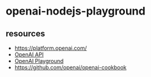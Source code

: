 # openai-nodejs-playground

## resources

- https://platform.openai.com/
- [OpenAI API](https://platform.openai.com/docs/api-reference)
- [OpenAI Playground](https://platform.openai.com/playground)
- https://github.com/openai/openai-cookbook
